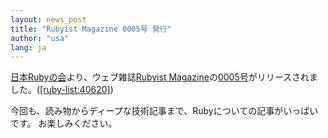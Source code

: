 ```yaml
---
layout: news_post
title: "Rubyist Magazine 0005号 発行"
author: "usa"
lang: ja
---
```


[日本Rubyの会][1]より、ウェブ雑誌[Rubyist
Magazine][2]の[0005号][3]がリリースされました。([\[ruby-list:40620\]][4])

今回も、読み物からディープな技術記事まで、Rubyについての記事がいっぱいです。 お楽しみください。



[1]: http://jp.rubyist.net/ 
[2]: http://jp.rubyist.net/magazine/ 
[3]: http://jp.rubyist.net/magazine/?0005 
[4]: http://blade.nagaokaut.ac.jp/cgi-bin/scat.rb/ruby/ruby-list/40620 
